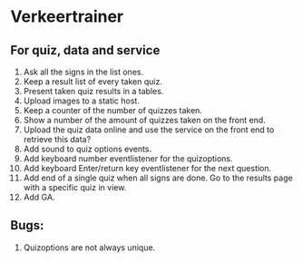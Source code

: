 # Verkeertrainer
## For quiz, data and service

1. Ask all the signs in the list ones.
1. Keep a result list of every taken quiz.
1. Present taken quiz results in a tables.
1. Upload images to a static host.
1. Keep a counter of the number of quizzes taken.
1. Show a number of the amount of quizzes taken on the front end.
1. Upload the quiz data online and use the service on the front end to retrieve this data?
1. Add sound to quiz options events.
1. Add keyboard number eventlistener for the quizoptions.
1. Add keyboard Enter/return key eventlistener for the next question.
1. Add end of a single quiz when all signs are done. Go to the results page with a specific quiz in view.
1. Add GA.

## Bugs:

1. Quizoptions are not always unique.